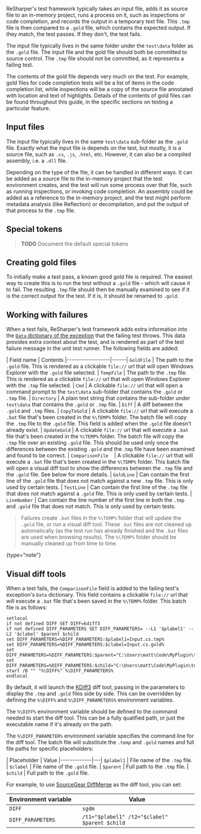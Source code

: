 [//]: # (title: Gold Files)

ReSharper's test framework typically takes an input file, adds it as source file to an in-memory project, runs a process on it, such as inspections or code completion, and records the output in a temporary text file. This `.tmp` file is then compared to a `.gold` file, which contains the expected output. If they match, the test passes. If they don't, the test fails.

The input file typically lives in the same folder under the `test\data` folder as the `.gold` file. The input file and the gold file should both be committed to source control. The `.tmp` file should not be committed, as it represents a failing test.

The contents of the gold file depends very much on the test. For example, gold files for code completion tests will be a list of items in the code completion list, while inspections will be a copy of the source file annotated with location and text of highlights. Details of the contents of gold files can be found throughout this guide, in the specific sections on testing a particular feature.

## Input files

The input file typically lives in the same `test\data` sub-folder as the `.gold` file. Exactly what the input file is depends on the test, but mostly, it is a source file, such as `.cs`, `.js`, `.html`, etc. However, it can also be a compiled assembly, i.e. a `.dll` file.

Depending on the type of the file, it can be handled in different ways. It can be added as a source file to the in-memory project that the test environment creates, and the test will run some process over that file, such as running inspections, or invoking code completion. An assembly could be added as a reference to the in-memory project, and the test might perform metadata analysis (like Reflection) or decompilation, and put the output of that process to the `.tmp` file.

## Special tokens

> **TODO** Document the default special tokens

## Creating gold files

To initially make a test pass, a known good gold file is required. The easiest way to create this is to run the test without a `.gold` file - which will cause it to fail. The resulting `.tmp` file should then be manually examined to see if it is the correct output for the test. If it is, it should be renamed to `.gold`.

## Working with failures

When a test fails, ReSharper's test framework adds extra information into the [`Data` dictionary of the exception](http://msdn.microsoft.com/en-us/library/system.exception.data.aspx) that the failing test throws. This data provides extra context about the test, and is rendered as part of the test failure message in the unit test runner. The following fields are added:

| Field name       | Contents
|------------------|------| `GoldFile`       | The path to the `.gold` file. This is rendered as a clickable `file://` url that will open Windows Explorer with the `.gold` file selected.
| `TempFile`       | The path to the `.tmp` file. This is rendered as a clickable `file://` url that will open Windows Explorer with the `.tmp` file selected.
| `Cmd`            | A clickable `file://` url that will open a command prompt to the `test\data` sub-folder that contains the `.gold` or `.tmp` file.
| `Directory`      | A plain text string that contains the sub-folder under `test\data` that contains the `.gold` or `.tmp` file.
| `Diff`           | A diff between the `.gold` and `.tmp` files.
| `CopyToGold`     | A clickable `file://` url that will execute a `.bat` file that's been created in the `%\TEMP%` folder. The batch file will copy the `.tmp` file to the `.gold` file. This field is added when the `.gold` file doesn't already exist.
| `UpdateGold`     | A clickable `file://` url that will execute a `.bat` file that's been created in the `%\TEMP%` folder. The batch file will copy the `.tmp` file over an existing `.gold` file. This should be used only once the differences between the existing `.gold` and the .`tmp` file have been examined and found to be correct.
| `ComparisonFile`&nbsp;&nbsp;&nbsp; | A clickable `file://` url that will execute a `.bat` file that's been created in the `%\TEMP%` folder. This batch file will open a visual diff tool to show the differences between the `.tmp` file and the `.gold` file. See below for more details.
| `GoldLine`       | Can contain the first line of the `.gold` file that does not match against a new `.tmp` file. This is only used by certain tests.
| `TestLine`       | Can contain the first line of the `.tmp` file that does not match against a `.gold` file. This is only used by certain tests.
| `LineNumber`     | Can contain the line number of the first line in both the `.tmp` and `.gold` file that does not match. This is only used by certain tests.

 >  Failures create `.bat` files in the `%\TEMP%` folder that will update the `.gold` file, or run a visual diff tool. These `.bat` files are not cleaned up automatically (as the test run has already finished and the `.bat` files are used when browsing results). The `%\TEMP%` folder should be manually cleaned up from time to time.
 >
 {type="note"}

## Visual diff tools

When a test fails, the `ComparisonFile` field is added to the failing test's exception's `Data` dictionary. This field contains a clickable `file://` url that will execute a `.bat` file that's been saved in the `%\TEMP%` folder. This batch file is as follows:

```dosbatch
setlocal
if not defined DIFF SET DIFF=kdiff3
if not defined DIFF_PARAMETERS SET DIFF_PARAMETERS= --L1 '$plabel1' --L2 '$clabel' $parent $child
set DIFF_PARAMETERS=%DIFF_PARAMETERS:$plabel1=Input.cs.tmp%
set DIFF_PARAMETERS=%DIFF_PARAMETERS:$clabel=Input.cs.gold%
set DIFF_PARAMETERS=%DIFF_PARAMETERS:$parent="C:\Users\matt\Code\MyPlugin\test\data\Completion\Input.cs.tmp"%
set DIFF_PARAMETERS=%DIFF_PARAMETERS:$child="C:\Users\matt\Code\MyPlugin\test\data\Completion\Input.cs.gold"%
start /B "" "%\DIFF%" %\DIFF_PARAMETERS%
endlocal
```

By default, it will launch the [KDiff3](http://kdiff3.sourceforge.net) diff tool, passing in the parameters to display the `.tmp` and `.gold` files side by side. This can be overridden by defining the `%\DIFF%` and `%\DIFF_PARAMETERS%` environment variables.

The `%\DIFF%` environment variable should be defined to the command needed to start the diff tool. This can be a fully qualified path, or just the executable name if it's already on the path.

The `%\DIFF_PARAMETER%` environment variable specifies the command line for the diff tool. The batch file will substitute the `.temp` and `.gold` names and full file paths for specific placeholders:

| Placeholder | Value
|-------------|---| `$plabel1`  | File name of the `.tmp` file.
| `$clabel`   | File name of the `.gold`&nbsp;file.
| `$parent`   | Full path to the `.tmp` file.
| `$child`    | Full path to the `.gold` file.

For example, to use [SourceGear DiffMerge](https://sourcegear.com/diffmerge/) as the diff tool, you can set:

| Environment&nbsp;variable&nbsp;&nbsp;&nbsp;| Value                                         |
|----------------------|-----------------------------------------------|
| `DIFF`               | `sgdm`                                        |
| `DIFF_PARAMETERS`    | `/t1="$plabel1" /t2="$clabel" $parent $child` |